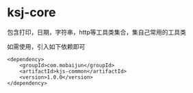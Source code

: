 # ksj-core
包含打印，日期，字符串，http等工具类集合，集自己常用的工具类

如需使用，引入如下依赖即可
```
<dependency>
    <groupId>com.mobaijun</groupId>
    <artifactId>kjs-common</artifactId>
    <version>1.0.0</version>
</dependency>
```